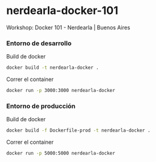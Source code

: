 # nerdearla-docker-101

Workshop: Docker 101 - Nerdearla | Buenos Aires

### Entorno de desarrollo

Build de docker

```sh
docker build -t nerdearla-docker .
```

Correr el container

```sh
docker run -p 3000:3000 nerdearla-docker
```

### Entorno de producción

Build de docker

```sh
docker build -f Dockerfile-prod -t nerdearla-docker .
```

Correr el container

```sh
docker run -p 5000:5000 nerdearla-docker
```
